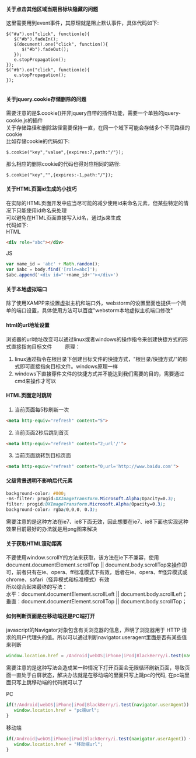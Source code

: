 #### 关于点击其他区域当期目标块隐藏的问题   
这里需要用到event事件，其原理就是阻止默认事件，具体代码如下:  
```
$("#a").on("click", function(e){
   $("#b").fadeIn();
   $(document).one("click", function(){
      $("#b").fadeOut();
   });
   e.stopPropagation();
});
$("#b").on("click", function(e){
   e.stopPropagation();
}); 
    
```
#### 关于jquery.cookie存储删除的问题  
需要注意的是$.cookie()并非jquery自带的插件功能，需要一个单独的jquery-cookie.js的插件        
关于存储路径和删除路径需要保持一直，在同一个域下可能会存储多个不同路径的cookie         
比如存储cookie的代码如下:  
```
$.cookie("key","value",{expires:7,path:"/"}); 
```         
那么相应的删除cookie的代码也得对应相同的路径:  
```
$.cookie("key","",{expires:-1,path:"/"});  
```
#### 关于HTML页面id生成的小技巧      
在实际的HTML页面开发中应当尽可能的减少使用id来命名元素，但某些特定的情况下只能使用id命名来处理         
可以避免在HTML页面直接写入id名，通过js来生成       
代码如下:       
HTML
```html
<div role="abc"></div>
```      
JS
```js
var name_id = 'abc' + Math.random();
var $abc = body.find('[role=abc]');
$abc.append('<div id="'+name_id+'"></div>')
```      
#### 关于本地虚拟端口        
除了使用XAMPP来设置虚拟主机和端口外，webstorm的设置里面也提供一个简单的端口设置，具体使用方法可以百度"webstorm本地虚拟主机端口修改"       

#### html的url地址设置       
浏览器的url地址改变可以通过linux或者windows的操作指令来创建快捷方式的形式直接指向目标文件        
原理：      
1. linux通过指令在根目录下创建目标文件的快捷方式，"根目录/快捷方式/"的形式即可直接指向目标文件。windows原理一样          
2. windows下直接穿件文件的快捷方式并不能达到我们需要的目的，需要通过cmd来操作才可以         

#### HTML页面定时跳转      
1. 当前页面每5秒刷新一次
```html
<meta http-equiv="refresh" content="5">
```
2. 当前页面2秒后跳到首页
```html
<meta http-equiv="refresh" content="2;url'/'">
```
3. 当前页面跳转到目标页面
```html
<meta http-equiv="refresh" content="0;url='http://www.baidu.com'">
```         

#### 父级背景透明不影响后代元素      
```css
background-color: #000;  
-ms-filter: progid:DXImageTransform.Microsoft.Alpha(Opacity=0.3);  
filter: progid:DXImageTransform.Microsoft.Alpha(Opacity=0.3);       
background-color: rgba(0,0,0, 0.3);
```      
需要注意的是这种方法在ie7、ie8下面无效，因此想要在ie7、ie8下面也实现这种效果目前最好的办法就是用png图来解决        

#### 关于获取HTML滚动距离       
不要使用window.scrollY的方法来获取，该方法在ie下不兼容，使用document.documentElement.scrollTop || document.body.scrollTop来操作即可，前者只有在ie、opera、ff标准模式下有效，后者在ie、opera、ff怪异模式或chrome、safari（怪异模式和标准模式）有效      
所以综合起来最终的写法：         
   水平：document.documentElement.scrollLeft || document.body.scrollLeft；        
   垂直：document.documentElement.scrollTop || document.body.scrollTop；       
         
#### 如何判断页面是在移动端还是PC端打开       
javascript的Navigator对象包含有关浏览器的信息，声明了浏览器用于 HTTP 请求的用户代理头的值。所以可以通过判断navigator.useragent里面是否有某些值来判断      
```js
window.location.href = /Android|webOS|iPhone|iPod|BlackBerry/i.test(navigator.userAgent) ? "移动端url" : "pc端url";
```
需要注意的是这种写法会造成某一种情况下打开页面会无限循环刷新页面，导致页面一直处于白屏状态，解决办法就是在移动端的里面只写上跳pc的代码, 在pc端里面只写上跳移动端的代码就可以了      

PC
```js
if(!/Android|webOS|iPhone|iPod|BlackBerry/i.test(navigator.userAgent)) {
   window.location.href = "pc端url";
}
```
移动端
```js
if(/Android|webOS|iPhone|iPod|BlackBerry/i.test(navigator.userAgent)) {
   window.location.href = "移动端url";
}
```
        
        
